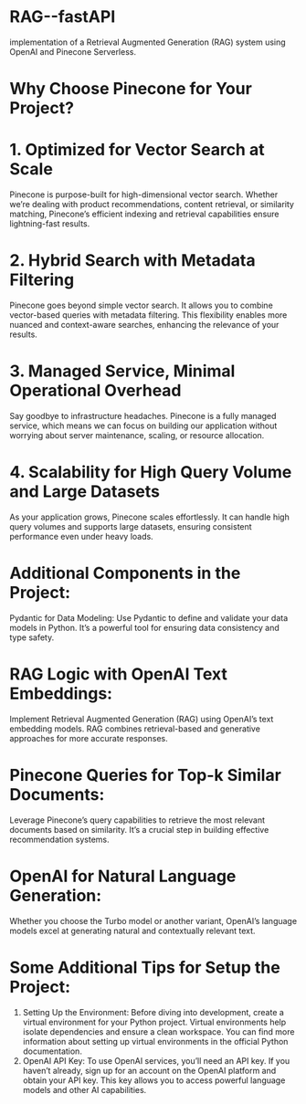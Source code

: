 # RAG--fastAPI
implementation of a Retrieval Augmented Generation (RAG) system using OpenAI and Pinecone Serverless.

# Why Choose Pinecone for Your Project?
# 1. Optimized for Vector Search at Scale
Pinecone is purpose-built for high-dimensional vector search. Whether we’re dealing with product recommendations, content retrieval, or similarity matching, Pinecone’s efficient indexing and retrieval capabilities ensure lightning-fast results.

# 2. Hybrid Search with Metadata Filtering
Pinecone goes beyond simple vector search. It allows you to combine vector-based queries with metadata filtering. This flexibility enables more nuanced and context-aware searches, enhancing the relevance of your results.

# 3. Managed Service, Minimal Operational Overhead
Say goodbye to infrastructure headaches. Pinecone is a fully managed service, which means we can focus on building our application without worrying about server maintenance, scaling, or resource allocation.

# 4. Scalability for High Query Volume and Large Datasets
As your application grows, Pinecone scales effortlessly. It can handle high query volumes and supports large datasets, ensuring consistent performance even under heavy loads.

# Additional Components in the Project:
Pydantic for Data Modeling: Use Pydantic to define and validate your data models in Python. It’s a powerful tool for ensuring data consistency and type safety.
# RAG Logic with OpenAI Text Embeddings:
Implement Retrieval Augmented Generation (RAG) using OpenAI’s text embedding models. RAG combines retrieval-based and generative approaches for more accurate responses.
# Pinecone Queries for Top-k Similar Documents: 
Leverage Pinecone’s query capabilities to retrieve the most relevant documents based on similarity. It’s a crucial step in building effective recommendation systems.
# OpenAI for Natural Language Generation: 
Whether you choose the Turbo model or another variant, OpenAI’s language models excel at generating natural and contextually relevant text. 


# Some Additional Tips for Setup the Project:
1. Setting Up the Environment:
Before diving into development, create a virtual environment for your Python project. Virtual environments help isolate dependencies and ensure a clean workspace. You can find more information about setting up virtual environments in the official Python documentation.
2. OpenAI API Key:
To use OpenAI services, you’ll need an API key. If you haven’t already, sign up for an account on the OpenAI platform and obtain your API key. This key allows you to access powerful language models and other AI capabilities.

